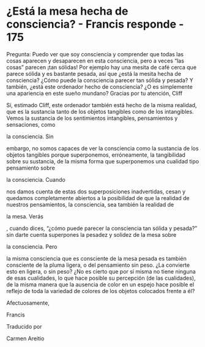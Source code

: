 # ¿Está la mesa hecha de consciencia? - Francis responde - 175

Pregunta: Puedo ver que soy consciencia y comprender que todas las cosas aparecen y desaparecen en esta consciencia, pero a veces “las cosas” parecen ¡tan sólidas! Por ejemplo hay una mesita de café cerca que parece sólida y es bastante pesada, así que ¿está la mesita hecha de consciencia? ¿Cómo puede la consciencia parecer tan sólida y pesada? Y también, ¿está este ordenador hecho de consciencia? ¿O es simplemente una apariencia en este sueño mundano? Gracias por tu atención, Cliff

Sí, estimado Cliff, este ordenador también está hecho de la misma realidad, que es la sustancia tanto de los objetos tangibles como de los intangibles. Vemos la sustancia de los sentimientos intangibles, pensamientos y sensaciones, como 

la consciencia. Sin

embargo, no somos capaces de ver la consciencia como la sustancia de los objetos tangibles porque superponemos, erróneamente, la tangibilidad sobre su sustancia, de la misma forma que superponemos una cualidad tipo pensamiento sobre 

la consciencia. Cuando

nos damos cuenta de estas dos superposiciones inadvertidas, cesan y quedamos completamente abiertos a la posibilidad de que la realidad de nuestros pensamientos, la consciencia, sea también la realidad de 

la mesa. Verás

, cuando dices, “¿cómo puede parecer la consciencia tan sólida y pesada?” sin darte cuenta superpones la pesadez y solidez de la mesa sobre 

la consciencia. Pero

la misma consciencia que es consciente de la mesa pesada es también consciente de la pluma ligera, o del pensamiento sin peso. ¿La convierte esto en ligera, o sin peso? ¿No es cierto que por sí misma no tiene ninguna de esas cualidades, lo que hace posible su percepción (de las cualidades), de la misma manera que la ausencia de color en un espejo hace posible el reflejo de toda la variedad de colores de los objetos colocados frente a él? 

Afectuosamente, 

Francis

Traducido por 

Carmen Areitio

